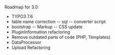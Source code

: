 Roadmap for 3.0:
- TYPO3 7.6
- table name correction
-- sql
-- converter script
- bootstrap
-- Markup
-- CSS update
- PluginInformation refactoring
- Remove outdated parts of code (PHP, Templates)
- DataProcessor
- Upload Refactoring

